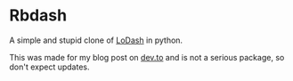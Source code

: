 # Rbdash

A simple and stupid clone of [LoDash](https://npmjs.com/packages/lodash) in python.

This was made for my blog post on [dev.to](https://dev.to/arnu515/create-a-pypi-pip-package-test-it-and-publish-it-using-github-actions-21k3) and is not a serious package, so don't expect updates.
